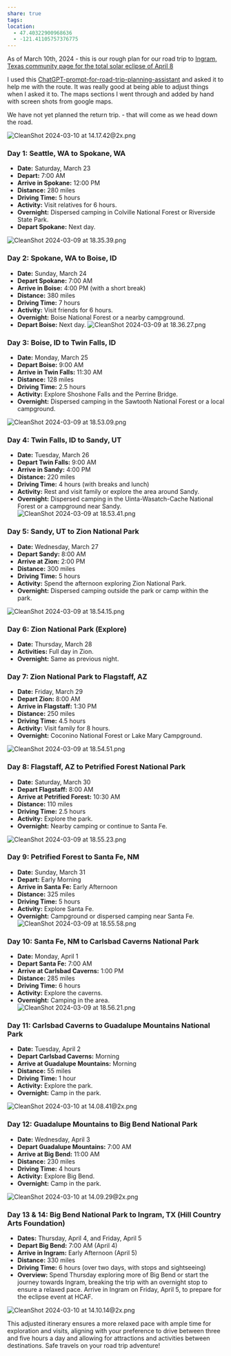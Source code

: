 ```yaml
---
share: true
tags: 
location:
  - 47.40322900968636
  - -121.41105757376775
---
```




As of March 10th, 2024 - this is our rough plan for our road trip to [Ingram, Texas community page for the total solar eclipse of April 8](https://eclipse2024.org/communities/city/38964.html)  

I used this [ChatGPT-prompt-for-road-trip-planning-assistant](./ChatGPT-prompt-for-road-trip-planning-assistant.md) and asked it to help me with the route.  It was really good at being able to adjust things when I asked it to.  The maps sections I went through and added by hand with screen shots from google maps.

We have not yet planned the return trip.  - that will come as we head down the road.  



![CleanShot 2024-03-10 at 14.17.42@2x.png](../attachments/CleanShot%202024-03-10%20at%2014.17.42@2x.png)
### Day 1: Seattle, WA to Spokane, WA
- **Date:** Saturday, March 23
- **Depart:** 7:00 AM
- **Arrive in Spokane:** 12:00 PM
- **Distance:** 280 miles
- **Driving Time:** 5 hours
- **Activity:** Visit relatives for 6 hours.
- **Overnight:** Dispersed camping in Colville National Forest or Riverside State Park.
- **Depart Spokane:** Next day.

![CleanShot 2024-03-09 at 18.35.39.png](../attachments/CleanShot%202024-03-09%20at%2018.35.39.png)
### Day 2: Spokane, WA to Boise, ID
- **Date:** Sunday, March 24
- **Depart Spokane:** 7:00 AM
- **Arrive in Boise:** 4:00 PM (with a short break)
- **Distance:** 380 miles
- **Driving Time:** 7 hours
- **Activity:** Visit friends for 6 hours.
- **Overnight:** Boise National Forest or a nearby campground.
- **Depart Boise:** Next day.
![CleanShot 2024-03-09 at 18.36.27.png](../attachments/CleanShot%202024-03-09%20at%2018.36.27.png)



### Day 3: Boise, ID to Twin Falls, ID
- **Date:** Monday, March 25
- **Depart Boise:** 9:00 AM
- **Arrive in Twin Falls:** 11:30 AM
- **Distance:** 128 miles
- **Driving Time:** 2.5 hours
- **Activity:** Explore Shoshone Falls and the Perrine Bridge.
- **Overnight:** Dispersed camping in the Sawtooth National Forest or a local campground.

![CleanShot 2024-03-09 at 18.53.09.png](../attachments/CleanShot%202024-03-09%20at%2018.53.09.png)


### Day 4: Twin Falls, ID to Sandy, UT
- **Date:** Tuesday, March 26
- **Depart Twin Falls:** 9:00 AM
- **Arrive in Sandy:** 4:00 PM
- **Distance:** 220 miles
- **Driving Time:** 4 hours (with breaks and lunch)
- **Activity:** Rest and visit family or explore the area around Sandy.
- **Overnight:** Dispersed camping in the Uinta-Wasatch-Cache National Forest or a campground near Sandy.
![CleanShot 2024-03-09 at 18.53.41.png](../attachments/CleanShot%202024-03-09%20at%2018.53.41.png)
### Day 5: Sandy, UT to Zion National Park
- **Date:** Wednesday, March 27
- **Depart Sandy:** 8:00 AM
- **Arrive at Zion:** 2:00 PM
- **Distance:** 300 miles
- **Driving Time:** 5 hours
- **Activity:** Spend the afternoon exploring Zion National Park.
- **Overnight:** Dispersed camping outside the park or camp within the park.


![CleanShot 2024-03-09 at 18.54.15.png](../attachments/CleanShot%202024-03-09%20at%2018.54.15.png)


### Day 6: Zion National Park (Explore)
- **Date:** Thursday, March 28
- **Activities:** Full day in Zion.
- **Overnight:** Same as previous night.

### Day 7: Zion National Park to Flagstaff, AZ
- **Date:** Friday, March 29
- **Depart Zion:** 8:00 AM
- **Arrive in Flagstaff:** 1:30 PM
- **Distance:** 250 miles
- **Driving Time:** 4.5 hours
- **Activity:** Visit family for 8 hours.
- **Overnight:** Coconino National Forest or Lake Mary Campground.

![CleanShot 2024-03-09 at 18.54.51.png](../attachments/CleanShot%202024-03-09%20at%2018.54.51.png)





### Day 8: Flagstaff, AZ to Petrified Forest National Park
- **Date:** Saturday, March 30
- **Depart Flagstaff:** 8:00 AM
- **Arrive at Petrified Forest:** 10:30 AM
- **Distance:** 110 miles
- **Driving Time:** 2.5 hours
- **Activity:** Explore the park.
- **Overnight:** Nearby camping or continue to Santa Fe.

![CleanShot 2024-03-09 at 18.55.23.png](../attachments/CleanShot%202024-03-09%20at%2018.55.23.png)
### Day 9: Petrified Forest to Santa Fe, NM
- **Date:** Sunday, March 31
- **Depart:** Early Morning
- **Arrive in Santa Fe:** Early Afternoon
- **Distance:** 325 miles
- **Driving Time:** 5 hours
- **Activity:** Explore Santa Fe.
- **Overnight:** Campground or dispersed camping near Santa Fe.
![CleanShot 2024-03-09 at 18.55.58.png](../attachments/CleanShot%202024-03-09%20at%2018.55.58.png)

### Day 10: Santa Fe, NM to Carlsbad Caverns National Park
- **Date:** Monday, April 1
- **Depart Santa Fe:** 7:00 AM
- **Arrive at Carlsbad Caverns:** 1:00 PM
- **Distance:** 285 miles
- **Driving Time:** 6 hours
- **Activity:** Explore the caverns.
- **Overnight:** Camping in the area.
![CleanShot 2024-03-09 at 18.56.21.png](../attachments/CleanShot%202024-03-09%20at%2018.56.21.png)
### Day 11: Carlsbad Caverns to Guadalupe Mountains National Park
- **Date:** Tuesday, April 2
- **Depart Carlsbad Caverns:** Morning
- **Arrive at Guadalupe Mountains:** Morning
- **Distance:** 55 miles
- **Driving Time:** 1 hour
- **Activity:** Explore the park.
- **Overnight:** Camp in the park.

![CleanShot 2024-03-10 at 14.08.41@2x.png](../attachments/CleanShot%202024-03-10%20at%2014.08.41@2x.png)
### Day 12: Guadalupe Mountains to Big Bend National Park
- **Date:** Wednesday, April 3
- **Depart Guadalupe Mountains:** 7:00 AM
- **Arrive at Big Bend:** 11:00 AM
- **Distance:** 230 miles
- **Driving Time:** 4 hours
- **Activity:** Explore Big Bend.
- **Overnight:** Camp in the park.

![CleanShot 2024-03-10 at 14.09.29@2x.png](../attachments/CleanShot%202024-03-10%20at%2014.09.29@2x.png)
### Day 13 & 14: Big Bend National Park to Ingram, TX (Hill Country Arts Foundation)
- **Dates:** Thursday, April 4, and Friday, April 5
- **Depart Big Bend:** 7:00 AM (April 4)
- **Arrive in Ingram:** Early Afternoon (April 5)
- **Distance:** 330 miles
- **Driving Time:** 6 hours (over two days, with stops and sightseeing)
- **Overview:** Spend Thursday exploring more of Big Bend or start the journey towards Ingram, breaking the trip with an overnight stop to ensure a relaxed pace. Arrive in Ingram on Friday, April 5, to prepare for the eclipse event at HCAF.

![CleanShot 2024-03-10 at 14.10.14@2x.png](../attachments/CleanShot%202024-03-10%20at%2014.10.14@2x.png)


This adjusted itinerary ensures a more relaxed pace with ample time for exploration and visits, aligning with your preference to drive between three and five hours a day and allowing for attractions and activities between destinations. Safe travels on your road trip adventure!